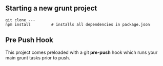 
## Starting a new grunt project

````
git clone ---       
npm install         # installs all dependencies in package.json
````

## Pre Push Hook
This project comes preloaded with a git __pre-push__ hook which runs your main grunt tasks prior to push.